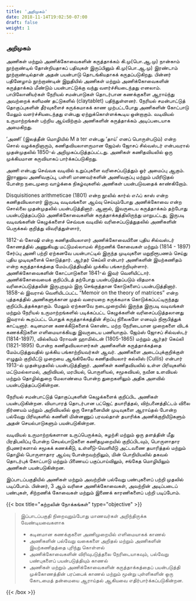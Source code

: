 ```yaml
---
title: 'அறிமுகம்'
date: 2018-11-14T19:02:50-07:00
draft: false
weight: 1
---
```




### அறிமுகம்

அணிகள் மற்றும் அணிக்கோவைகளின் கருத்தாக்கம் கி.மு(பொ.ஆ.மு) நான்காம் நூற்றாண்டில் தோன்றியதாகப் பதிவுகள் இருப்பினும் கி.மு(பொ.ஆ.மு) இரண்டாம் நூற்றாண்டில்தான் அதன் பயன்பாடு தொடங்கியதாகக்  கருதப்படுகிறது. பின்னர்
பதினேழாம் நூற்றாண்டின் இறுதியில் அணிகள் மற்றும் அணிக்கோவைகளின் கருத்தாக்கம் மீண்டும் பயன்பாட்டுக்கு
வந்து வளர்ச்சியடைந்தது எனலாம். பாபிலோனியர்கள் நேரியல் சமன்பாடுகள்  தொடர்பான கணக்குகளை ஆராய்ந்து
அவற்றைக் களிமண் தட்டுகளில் (claytablet) பதிந்துள்ளனர். நேரியல் சமன்பாட்டுத் தொகுப்புகளின் தீர்வுகளைச்
சுருக்கமாகக்  காண முற்பட்டபோது அணிகளின் கோட்பாடு மேலும் வளர்ச்சியடைந்தது என்பது ஏற்றுக்கொள்ளக்கூடிய
ஒன்றாகும். வடிவியல் உருமாற்றங்கள் பற்றிய ஆய்விற்கும் அணிகளின் கருத்தாக்கம் அடிப்படையாக அமைகிறது.

‘அணி’ (இலத்தீன் மொழியில் M a ter என்பது ‘தாய்’ எனப் பொருள்படும்) என்ற சொல் வழக்கறிஞரும், கணிதவியலாளருமான  ஜேம்ஸ் ஜோசப் சில்வஸ்டர் என்பவரால் முதன்முதலில் 1850-ல் அறிமுகப்படுத்தப்பட்டது. அணிகள் கணிதவியலில் ஒரு முக்கியமான  கருவியாகப் பார்க்கப்படுகிறது.
		
அணி என்பது செவ்வக வடிவில் உறுப்புகளை வரிசைப்படுத்தும் ஓர் அமைப்பு ஆகும். இராணுவ அணிவகுப்பு, பள்ளி மாணவர்களின் அணிவகுப்பு மற்றும் பயிரிடுதல் போன்ற நடைமுறை வாழ்க்கை நிகழ்வுகளில் அணிகள் பயன்படுவதைக் 
காண்கிறோம்.

Disquisitiones arithmeticae (1801) என்ற  நூலில் கார்ல் எஃப் காஸ் என்ற  கணிதவியலாளர் இருபடி வடிவங்களை  ஆய்வு செய்யும்போது அணிக்கோவை என்ற சொல்லை முதன்முதலில் பயன்படுத்தினார். ஆனால், இவருடைய கருத்தாக்கம் தற்போது பயன்படுத்தப்படும் அணிக்கோவைகளின் கருத்தாக்கத்திலிருந்து மாறுபட்டது, இருபடி வடிவங்களின் கெழுக்களைச் செவ்வக வடிவில் வரிசைப்படுத்துதலில் அணிகளின் பெருக்கல் குறித்து விவரித்துள்ளார்,

1812-ல் கோஷி என்ற  கணிதவியலாளர் அணிக்கோவையினை  புதிய சில்வஸ்டர் கோணத்தில் அணுகியது மட்டுமல்லாமல் சிற்றணிக் கோவைகள் மற்றும் (1814 - 1897) சேர்ப்பு அணி பற்றி ஏற்கனவே பயன்பாட்டில் இருந்த  முடிவுகளை மறுநிரூபணம் செய்து புதிய முடிவுகளைக் கொடுத்தார். ஆர்தர் கெய்லி என்பார் அணிகளின் இயற்கணிதம் என்ற கருத்தாக்கத்தை மேம்படுத்தியதில் முக்கிய பங்காற்றியுள்ளார். அணிக்கோவைகளின் கோட்பாடுகளை 1841-ல் இவர் வெளியிட்டார். அணிக்கோவையைக்  குறிப்பிடத்  தற்போது பயன்படுத்தப்படும் விதமாக வரிசைப்படுத்தலின் இருபுறமும் இரு செங்குத்தான கோடுகளைப் பயன்படுத்தினார். 1858-ல் இவரால் வெளியிடப்பட்ட “Memoir on the theory of matrices” என்ற புத்தகத்தில் அணிகளுக்கான முதல் வரையறை  சுருக்கமாக கொடுக்கப்பட்டிருந்தது குறிப்பிடத்தக்கதாகும். மேலும் ஏற்கனவே நடைமுறையில் இருந்த  இருபடி வடிவங்கள் மற்றும் நேரியல் உருமாற்றங்களில் படிக்கப்பட்ட கெழுக்களின் வரிசைப்படுத்தலானது இவரால் கூறப்பட்ட பொதுக் கருத்தாக்கத்தின் சிறப்பு நிலைகளே எனவும் நிரூபித்துக் காட்டினார். கடினமான கணக்கீடுகளைக் கொண்ட மற்ற நேரிடையான முறைகளை விடக்  கணக்கீடுகளை  எளிமையாக்கியது இவருடைய பணியாகும். ஜேம்ஸ் ஜோசப் சில்வஸ்டர் (1814-1897), வில்லியம் ரோவன் ஹாமில்டன் (1805-1865) மற்றும் ஆர்தர் கெய்லி (1821-1895) போன்ற கணிதவியலாளர்கள் அணிகளின் கருத்தாக்கத்தை மேம்படுத்துவதில் முக்கிய பங்காற்றியவர்கள் ஆவர். அணிகளை  அடைப்புக்குறிக்குள் எழுதும் குறியீட்டு முறையை  ஆங்கிலேயே  கணிதவியலார் கல்லிஸ் (Cullis) என்பார் 1913-ல் முதன்முதலில் பயன்படுத்தினார். அணிகள் கணிதவியலில் உள்ள பிரிவுகளில் மட்டுமல்லாமல், அறிவியல், மரபியல், பொருளியல், சமூகவியல், நவீன உளவியல் மற்றும் தொழில்துறை மேலாண்மை போன்ற துறைகளிலும் அதிக அளவில் பயன்படுத்தப்படுகின்றன.

நேரியல் சமன்பாட்டுத் தொகுப்புகளின் கெழுக்களைக்  குறிப்பிட  அணிகள் பயன்படுகின்றன. வியாபாரத் தொடர்பான பட்ஜெட் தயாரித்தல், விற்பனைத்திட்டம் விலை நிர்ணயம் மற்றும் அறிவியலில் ஒரு சோதனையின் முடிவுகளை  ஆராய்தல் போன்ற பல்வேறு பிரிவுகளில் கணினி மின்னணுப் பரவல்தாள் தயாரிக்க அணிக்குறியீடுகளும் அதன் செயல்பாடுகளும் பயன்படுகின்றன.

வடிவியல் உருமாற்றங்களான  உருப்பெருக்கம், சுழற்சி மற்றும் ஒரு தளத்தின் மீது பிரதிபலிப்பு போன்ற செயல்பாடுகளை  கணிதமுறையில் குறிப்பிடவும், பொருளாதார நிபுணர்களால் சமூகக்  கணக்கீடு, உள்ளீடு-வெளியீடு அட்டவணை தயாரித்தல் மற்றும் தொழில் பொருளாதார ஆய்வு போன்றவற்றிலும், மின் பொறியியலில் தகவல் தொடர்புக் கோட்பாடு மற்றும் பிணையப் பகுப்பாய்விலும், சங்கேத மொழியிலும் அணிகள் பயன்படுகின்றன.

இப்பாடப்பகுதியில் அணிகள் மற்றும் அவற்றின் பல்வேறு பண்புகளைப் பற்றி முதலில் படிப்போம்.  பின்னர், 3 ஆம் வரிசை அணிக்கோவைகள், அவற்றின் அடிப்படைப் பண்புகள், சிற்றணிக் கோவைகள் மற்றும் இணைக் காரணிகளைப் பற்றி படிப்போம்.

{{< box title="கற்றலின் நோக்கங்கள்" type="objective" >}}
> இப்பாடப்பகுதி நிறைவுறும்போது மாணவர்கள் அறிந்திருக்க வேண்டியவைகளாக
>- கடினமான கணக்குகளை அணிமுறையில் எளிமையாகக் காணல்
>- அணிகளின் பல்வேறு வகைகளை  அறிதல் மற்றும் அணிகளின் இயற்கணிதத்தை  புரிந்து கொள்ளல்
>- அணிக்கோவைகளின் விரிவுபடுத்தலை நேரிடையாகவும், பல்வேறு பண்புகளைப் பயன்படுத்தியும் காணல்
>- அணிகள் மற்றும் அணிக்கோவைகளின் கருத்தாக்கத்தைப் பயன்படுத்தி முக்கோணத்தின் பரப்பைக் காணல் மற்றும் மூன்று புள்ளிகளின் ஒரு கோடமைத் தன்மையை ஆராய்தல்
ஆகியவை எதிர்பார்க்கப்படுகின்றன.

{{< /box >}}